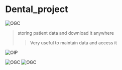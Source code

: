 # Dental_project

![OGC](https://github.com/Adarsh-singh-2002/Dental_project/assets/98600091/5f4548c5-5cca-4a7d-8d78-9688e9ed0a7d)

>storing patient data and download it anywhere
>>Very useful to maintain data and access it 

![OIP](https://github.com/Adarsh-singh-2002/Dental_project/assets/98600091/ff10f99e-a9d5-4421-bff7-ee0735635108)

![OGC](https://github.com/Adarsh-singh-2002/Dental_project/assets/98600091/4c4536e7-b7f0-464c-9bcf-58e2a42c9908) ![OGC](https://github.com/Adarsh-singh-2002/Dental_project/assets/98600091/436bcf0b-1321-4d69-8bf3-a9aa335db3e5)
